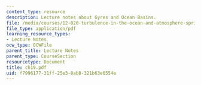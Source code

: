```yaml
---
content_type: resource
description: Lecture notes about Gyres and Ocean Basins.
file: /media/courses/12-820-turbulence-in-the-ocean-and-atmosphere-spring-2007/f799617731ff25e38ab8321b63e6554e_ch19.pdf
file_type: application/pdf
learning_resource_types:
- Lecture Notes
ocw_type: OCWFile
parent_title: Lecture Notes
parent_type: CourseSection
resourcetype: Document
title: ch19.pdf
uid: f7996177-31ff-25e3-8ab8-321b63e6554e
---
```


